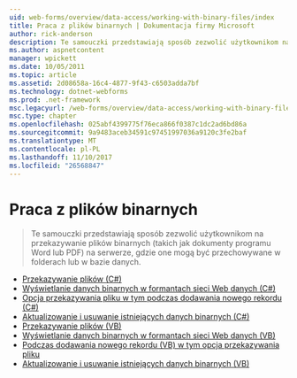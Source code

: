 ```yaml
---
uid: web-forms/overview/data-access/working-with-binary-files/index
title: Praca z plików binarnych | Dokumentacja firmy Microsoft
author: rick-anderson
description: Te samouczki przedstawiają sposób zezwolić użytkownikom na przekazywanie plików binarnych (takich jak dokumenty programu Word lub PDF) na serwerze, gdzie one mogą być przechowywane w folderach lub w bazie danych.
ms.author: aspnetcontent
manager: wpickett
ms.date: 10/05/2011
ms.topic: article
ms.assetid: 2d08658a-16c4-4877-9f43-c6503adda7bf
ms.technology: dotnet-webforms
ms.prod: .net-framework
msc.legacyurl: /web-forms/overview/data-access/working-with-binary-files
msc.type: chapter
ms.openlocfilehash: 025abf4399775f76eca866f0387c1dc2ad6bd86a
ms.sourcegitcommit: 9a9483aceb34591c97451997036a9120c3fe2baf
ms.translationtype: MT
ms.contentlocale: pl-PL
ms.lasthandoff: 11/10/2017
ms.locfileid: "26568847"
---
```

<a name="working-with-binary-files"></a>Praca z plików binarnych
====================
> Te samouczki przedstawiają sposób zezwolić użytkownikom na przekazywanie plików binarnych (takich jak dokumenty programu Word lub PDF) na serwerze, gdzie one mogą być przechowywane w folderach lub w bazie danych.


- [Przekazywanie plików (C#)](uploading-files-cs.md)
- [Wyświetlanie danych binarnych w formantach sieci Web danych (C#)](displaying-binary-data-in-the-data-web-controls-cs.md)
- [Opcja przekazywania pliku w tym podczas dodawania nowego rekordu (C#)](including-a-file-upload-option-when-adding-a-new-record-cs.md)
- [Aktualizowanie i usuwanie istniejących danych binarnych (C#)](updating-and-deleting-existing-binary-data-cs.md)
- [Przekazywanie plików (VB)](uploading-files-vb.md)
- [Wyświetlanie danych binarnych w formantach sieci Web danych (VB)](displaying-binary-data-in-the-data-web-controls-vb.md)
- [Podczas dodawania nowego rekordu (VB) w tym opcja przekazywania pliku](including-a-file-upload-option-when-adding-a-new-record-vb.md)
- [Aktualizowanie i usuwanie istniejących danych binarnych (VB)](updating-and-deleting-existing-binary-data-vb.md)

